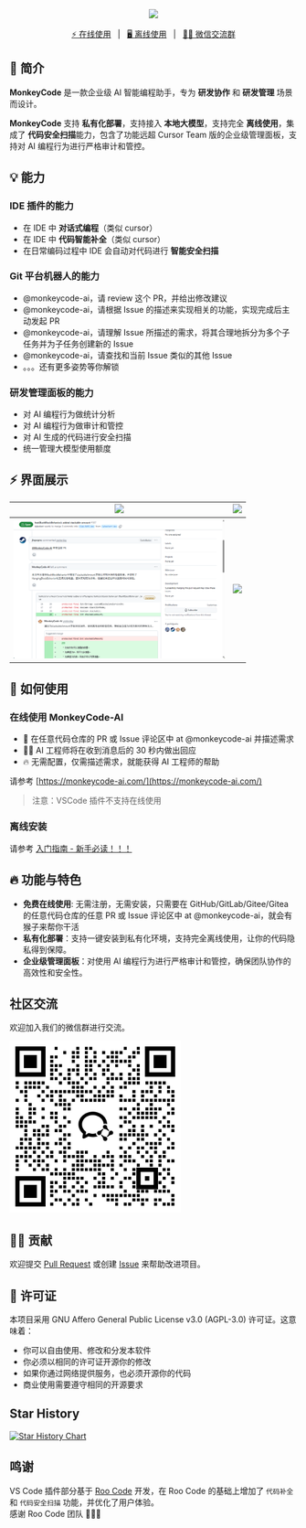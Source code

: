<p align="center">
  <img src="/images/banner.png" width="400" />
</p>

<p align="center">
  <a target="_blank" href="https://monkeycode-ai.com/">⚡ 在线使用</a> &nbsp; | &nbsp;
  <a target="_blank" href="https://monkeycode.docs.baizhi.cloud/">🖥️ 离线使用</a> &nbsp; | &nbsp;
  <a target="_blank" href="/images/wechat.png">🙋‍♂️ 微信交流群</a>
</p>

## 👋 简介

**MonkeyCode** 是一款企业级 AI 智能编程助手，专为 **研发协作** 和 **研发管理** 场景而设计。

**MonkeyCode** 支持 **私有化部署**，支持接入 **本地大模型**，支持完全 **离线使用**，集成了 **代码安全扫描**能力，包含了功能远超 Cursor Team 版的企业级管理面板，支持对 AI 编程行为进行严格审计和管控。

## 💡 能力

### IDE 插件的能力

- 在 IDE 中 **对话式编程**（类似 cursor）
- 在 IDE 中 **代码智能补全**（类似 cursor）
- 在日常编码过程中 IDE 会自动对代码进行 **智能安全扫描**

### Git 平台机器人的能力

- @monkeycode-ai，请 review 这个 PR，并给出修改建议
- @monkeycode-ai，请根据 Issue 的描述来实现相关的功能，实现完成后主动发起 PR
- @monkeycode-ai，请理解 Issue 所描述的需求，将其合理地拆分为多个子任务并为子任务创建新的 Issue
- @monkeycode-ai，请查找和当前 Issue 类似的其他 Issue
- 。。。还有更多姿势等你解锁

### 研发管理面板的能力

- 对 AI 编程行为做统计分析
- 对 AI 编程行为做审计和管控
- 对 AI 生成的代码进行安全扫描
- 统一管理大模型使用额度

## ⚡️ 界面展示

| <img src="/images/screenshot-1.png" width=370 /> | <img src="/images/screenshot-3.png" width=370 /> |
| ------------------------------------------------ | ------------------------------------------------ |
| <img src="/images/screenshot-2.png" width=370 /> | <img src="/images/screenshot-4.png" width=370 /> |


## 🚀 如何使用

### 在线使用 MonkeyCode-AI

- 👋 在任意代码仓库的 PR 或 Issue 评论区中 at @monkeycode-ai 并描述需求
- 🙋‍♂️ AI 工程师将在收到消息后的 30 秒内做出回应
- 🔥 无需配置，仅需描述需求，就能获得 AI 工程师的帮助

请参考 [https://monkeycode-ai.com/](https://monkeycode-ai.com/)

> 注意：VSCode 插件不支持在线使用

### 离线安装

请参考 [入门指南 - 新手必读！！！](https://monkeycode.docs.baizhi.cloud/node/0197be94-c6c1-737a-a0ca-01cd9c81e833)

## 🔥 功能与特色

- **免费在线使用**: 无需注册，无需安装，只需要在 GitHub/GitLab/Gitee/Gitea 的任意代码仓库的任意 PR 或 Issue 评论区中 at @monkeycode-ai，就会有猴子来帮你干活
- **私有化部署**：支持一键安装到私有化环境，支持完全离线使用，让你的代码隐私得到保障。
- **企业级管理面板**：对使用 AI 编程行为进行严格审计和管控，确保团队协作的高效性和安全性。

## 社区交流

欢迎加入我们的微信群进行交流。

<img src="/images/wechat.png" width="300" />

## 🙋‍♂️ 贡献

欢迎提交 [Pull Request](https://github.com/chaitin/MonkeyCode/pulls) 或创建 [Issue](https://github.com/chaitin/MonkeyCode/issues) 来帮助改进项目。


## 📝 许可证

本项目采用 GNU Affero General Public License v3.0 (AGPL-3.0) 许可证。这意味着：

- 你可以自由使用、修改和分发本软件
- 你必须以相同的许可证开源你的修改
- 如果你通过网络提供服务，也必须开源你的代码
- 商业使用需要遵守相同的开源要求

## Star History

[![Star History Chart](https://api.star-history.com/svg?repos=chaitin/MonkeyCode&type=Timeline)](https://www.star-history.com/#chaitin/MonkeyCode&Timeline)


## 鸣谢

VS Code 插件部分基于 [Roo Code](https://github.com/RooCodeInc/Roo-Code) 开发，在 Roo Code 的基础上增加了 `代码补全` 和 `代码安全扫描` 功能，并优化了用户体验。  
感谢 Roo Code 团队 🙏🙏🙏
